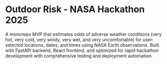 # Outdoor Risk - NASA Hackathon 2025

A monorepo MVP that estimates odds of adverse weather conditions (very hot, very cold, very windy, very wet, and very uncomfortable) for user-selected locations, dates, and times using NASA Earth observations. Built with FastAPI backend, React frontend, and optimized for rapid hackathon development with comprehensive testing and deployment automation.
